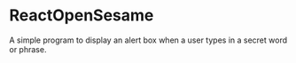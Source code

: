 # ReactOpenSesame
A simple program to display an alert box when a user types in a secret word or phrase.
